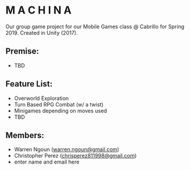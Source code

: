 # M A C H I N A
Our group game project for our Mobile Games class @ Cabrillo for Spring 2019. Created in Unity (2017).

## Premise:

- TBD

## Feature List:

- Overworld Exploration
- Turn Based RPG Combat (w/ a twist)
- Minigames depending on moves used
- TBD

## Members:

- Warren Ngoun (warren.ngoun@gmail.com)
- Christopher Perez (chrisperez811998@gmail.com)
- enter name and email here
